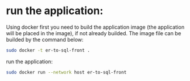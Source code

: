 
# run the application: 
Using docker first you need to build the application image (the application will be placed in the image), if not already builded. 
The image file can be builded by the command below:

```bash
sudo docker -t er-to-sql-front .
```

run the application: 
```bash
sudo docker run --network host er-to-sql-front
```